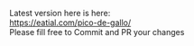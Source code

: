 Latest version here is here:  
 https://eatial.com/pico-de-gallo/  
 Please fill free to Commit and PR your changes  

